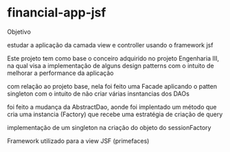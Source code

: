 # financial-app-jsf

Objetivo

estudar a aplicação da camada view e controller usando o framework jsf

Este projeto tem como base o conceiro adquirido no projeto Engenharia III, 
na qual visa a implementação de alguns design patterns com o intuito de melhorar a performance da aplicação

com relação ao projeto base, nela foi feito uma Facade aplicando o patten singleton com o intuito de não criar várias insntancias 
dos DAOs

foi feito a mudança da AbstractDao, aonde foi implentado um método que cria uma instancia (Factory)
que recebe uma estratégia de criação de query

implementação de um singleton na criação do objeto do sessionFactory

Framework utilizado para a view JSF (primefaces)
